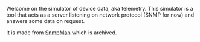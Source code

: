 Welcome on the simulator of device data, aka telemetry.
This simulator is a tool that acts as a server listening on network protocol (SNMP for now) and answers some data on request.

It is made from [SnmpMan](https://github.com/1and1/snmpman) which is archived. 
